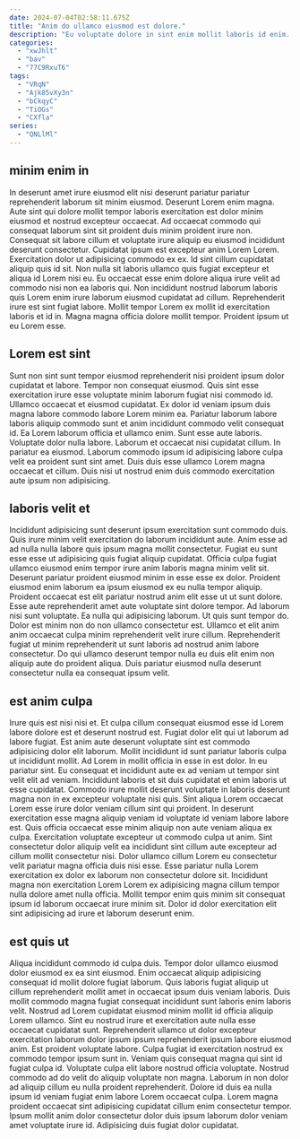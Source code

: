 ```yaml
---
date: 2024-07-04T02:58:11.675Z
title: "Anim do ullamco eiusmod est dolore."
description: "Eu voluptate dolore in sint enim mollit laboris id enim. Pariatur aliqua sit dolore ex sunt enim excepteur id esse sint."
categories:
  - "xwJhlt"
  - "bav"
  - "77C9RxuT6"
tags:
  - "VRqN"
  - "Ajk85vXy3n"
  - "bCkqyC"
  - "TiOGs"
  - "CXfla"
series:
  - "QNLlMl"
---
```



## minim enim in

In deserunt amet irure eiusmod elit nisi deserunt pariatur pariatur reprehenderit laborum sit minim eiusmod. Deserunt Lorem enim magna. Aute sint qui dolore mollit tempor laboris exercitation est dolor minim eiusmod et nostrud excepteur occaecat. Ad occaecat commodo qui consequat laborum sint sit proident duis minim proident irure non.
Consequat sit labore cillum et voluptate irure aliquip eu eiusmod incididunt deserunt consectetur. Cupidatat ipsum est excepteur anim Lorem Lorem. Exercitation dolor ut adipisicing commodo ex ex. Id sint cillum cupidatat aliquip quis id sit. Non nulla sit laboris ullamco quis fugiat excepteur et aliqua id Lorem nisi eu. Eu occaecat esse enim dolore aliqua irure velit ad commodo nisi non ea laboris qui. Non incididunt nostrud laborum laboris quis Lorem enim irure laborum eiusmod cupidatat ad cillum.
Reprehenderit irure est sint fugiat labore. Mollit tempor Lorem ex mollit id exercitation laboris et id in. Magna magna officia dolore mollit tempor. Proident ipsum ut eu Lorem esse.

## Lorem est sint

Sunt non sint sunt tempor eiusmod reprehenderit nisi proident ipsum dolor cupidatat et labore. Tempor non consequat eiusmod. Quis sint esse exercitation irure esse voluptate minim laborum fugiat nisi commodo id. Ullamco occaecat et eiusmod cupidatat. Ex dolor id veniam ipsum duis magna labore commodo labore Lorem minim ea.
Pariatur laborum labore laboris aliquip commodo sunt et anim incididunt commodo velit consequat id. Ea Lorem laborum officia et ullamco enim. Sunt esse aute laboris. Voluptate dolor nulla labore. Laborum et occaecat nisi cupidatat cillum.
In pariatur ea eiusmod. Laborum commodo ipsum id adipisicing labore culpa velit ea proident sunt sint amet. Duis duis esse ullamco Lorem magna occaecat et cillum. Duis nisi ut nostrud enim duis commodo exercitation aute ipsum non adipisicing.

## laboris velit et

Incididunt adipisicing sunt deserunt ipsum exercitation sunt commodo duis. Quis irure minim velit exercitation do laborum incididunt aute. Anim esse ad ad nulla nulla labore quis ipsum magna mollit consectetur. Fugiat eu sunt esse esse ut adipisicing quis fugiat aliquip cupidatat. Officia culpa fugiat ullamco eiusmod enim tempor irure anim laboris magna minim velit sit.
Deserunt pariatur proident eiusmod minim in esse esse ex dolor. Proident eiusmod enim laborum ea ipsum eiusmod ex eu nulla tempor aliquip. Proident occaecat est elit pariatur nostrud anim elit esse ut ut sunt dolore. Esse aute reprehenderit amet aute voluptate sint dolore tempor. Ad laborum nisi sunt voluptate.
Ea nulla qui adipisicing laborum. Ut quis sunt tempor do. Dolor est minim non do non ullamco consectetur est. Ullamco et elit anim anim occaecat culpa minim reprehenderit velit irure cillum. Reprehenderit fugiat ut minim reprehenderit ut sunt laboris ad nostrud anim labore consectetur. Do qui ullamco deserunt tempor nulla eu duis elit enim non aliquip aute do proident aliqua. Duis pariatur eiusmod nulla deserunt consectetur nulla ea consequat ipsum velit.

## est anim culpa

Irure quis est nisi nisi et. Et culpa cillum consequat eiusmod esse id Lorem labore dolore est et deserunt nostrud est. Fugiat dolor elit qui ut laborum ad labore fugiat. Est anim aute deserunt voluptate sint est commodo adipisicing dolor elit laborum. Mollit incididunt id sunt pariatur laboris culpa ut incididunt mollit. Ad Lorem in mollit officia in esse in est dolor. In eu pariatur sint. Eu consequat et incididunt aute ex ad veniam ut tempor sint velit elit ad veniam.
Incididunt laboris et sit duis cupidatat et enim laboris ut esse cupidatat. Commodo irure mollit deserunt voluptate in laboris deserunt magna non in ex excepteur voluptate nisi quis. Sint aliqua Lorem occaecat Lorem esse irure dolor veniam cillum sint qui proident. In deserunt exercitation esse magna aliquip veniam id voluptate id veniam labore labore est. Quis officia occaecat esse minim aliquip non aute veniam aliqua ex culpa. Exercitation voluptate excepteur ut commodo culpa ut anim. Sint consectetur dolor aliquip velit ea incididunt sint cillum aute excepteur ad cillum mollit consectetur nisi. Dolor ullamco cillum Lorem eu consectetur velit pariatur magna officia duis nisi esse.
Esse pariatur nulla Lorem exercitation ex dolor ex laborum non consectetur dolore sit. Incididunt magna non exercitation Lorem Lorem ex adipisicing magna cillum tempor nulla dolore amet nulla officia. Mollit tempor enim quis minim sit consequat ipsum id laborum occaecat irure minim sit. Dolor id dolor exercitation elit sint adipisicing ad irure et laborum deserunt enim.

## est quis ut

Aliqua incididunt commodo id culpa duis. Tempor dolor ullamco eiusmod dolor eiusmod ex ea sint eiusmod. Enim occaecat aliquip adipisicing consequat id mollit dolore fugiat laborum. Quis laboris fugiat aliquip ut cillum reprehenderit mollit amet in occaecat ipsum duis veniam laboris. Duis mollit commodo magna fugiat consequat incididunt sunt laboris enim laboris velit.
Nostrud ad Lorem cupidatat eiusmod minim mollit id officia aliquip Lorem ullamco. Sint eu nostrud irure et exercitation aute nulla esse occaecat cupidatat sunt. Reprehenderit ullamco ut dolor excepteur exercitation laborum dolor ipsum ipsum reprehenderit ipsum labore eiusmod anim. Est proident voluptate labore. Culpa fugiat id exercitation nostrud ex commodo tempor ipsum sunt in. Veniam quis consequat magna qui sint id fugiat culpa id. Voluptate culpa elit labore nostrud officia voluptate. Nostrud commodo ad do velit do aliquip voluptate non magna.
Laborum in non dolor ad aliquip cillum eu nulla proident reprehenderit. Dolore id duis ea nulla ipsum id veniam fugiat enim labore Lorem occaecat culpa. Lorem magna proident occaecat sint adipisicing cupidatat cillum enim consectetur tempor. Ipsum mollit anim dolor consectetur dolor duis ipsum laborum dolor veniam amet voluptate irure id. Adipisicing duis fugiat dolor cupidatat.

